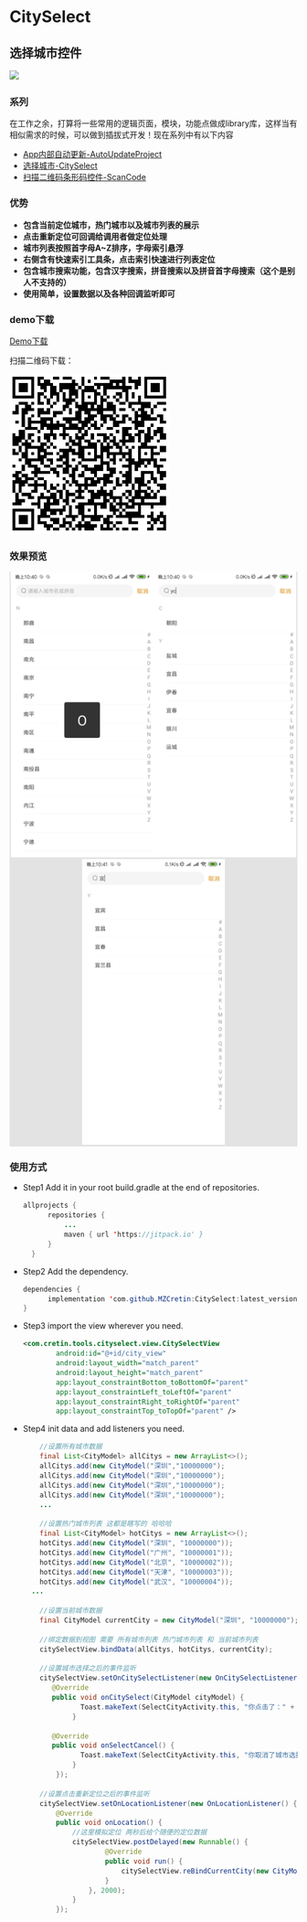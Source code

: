 # **CitySelect**     

## 选择城市控件

[![](https://jitpack.io/v/MZCretin/CitySelect.svg)](https://jitpack.io/#MZCretin/CitySelect)

### 系列

在工作之余，打算将一些常用的逻辑页面，模块，功能点做成library库，这样当有相似需求的时候，可以做到插拔式开发！现在系列中有以下内容

+ [App内部自动更新-AutoUpdateProject](https://github.com/MZCretin/AutoUpdateProject)
+ [选择城市-CitySelect](https://github.com/MZCretin/CitySelect)
+ [扫描二维码条形码控件-ScanCode](https://github.com/MZCretin/CitySeScanCode)


### 优势

+ **包含当前定位城市，热门城市以及城市列表的展示**
+ **点击重新定位可回调给调用者做定位处理**
+ **城市列表按照首字母A~Z排序，字母索引悬浮**
+ **右侧含有快速索引工具条，点击索引快速进行列表定位**
+ **包含城市搜索功能，包含汉字搜索，拼音搜索以及拼音首字母搜索（这个是别人不支持的）**
+ **使用简单，设置数据以及各种回调监听即可**

### demo下载

[Demo下载](https://raw.githubusercontent.com/MZCretin/CitySelect/master/pic/demo.apk)

扫描二维码下载：

<img src="./pic/erweima.png"/>

### 效果预览

<div style="background:#e3e3e3; color:#FFF" align=center ><img width="250" height="500" src="./pic/111.jpg"/><img width="250" height="500" src="./pic/222.jpg"/> <img width="250" height="500" src="./pic/333.jpg"/></div>

### 使用方式

+ Step1 Add it in your root build.gradle at the end of repositories.

  ```java
  allprojects {
  		repositories {
  			...
  			maven { url 'https://jitpack.io' }
  		}
  	}
  ```

+ Step2 Add the dependency.

  ```java
  dependencies {
  		implementation 'com.github.MZCretin:CitySelect:latest_version'
  }
  ```

+ Step3 import the view wherever you need.

  ```xml
  <com.cretin.tools.cityselect.view.CitySelectView
          android:id="@+id/city_view"
          android:layout_width="match_parent"
          android:layout_height="match_parent"
          app:layout_constraintBottom_toBottomOf="parent"
          app:layout_constraintLeft_toLeftOf="parent"
          app:layout_constraintRight_toRightOf="parent"
          app:layout_constraintTop_toTopOf="parent" />
  ```

+ Step4 init data and add listeners you need.

  ```java
      //设置所有城市数据
  	  final List<CityModel> allCitys = new ArrayList<>();
  	  allCitys.add(new CityModel("深圳","10000000");
  	  allCitys.add(new CityModel("深圳","10000000");
  	  allCitys.add(new CityModel("深圳","10000000");
  	  allCitys.add(new CityModel("深圳","10000000");
      ...
                  
      //设置热门城市列表 这都是瞎写的 哈哈哈
      final List<CityModel> hotCitys = new ArrayList<>();
      hotCitys.add(new CityModel("深圳", "10000000"));
      hotCitys.add(new CityModel("广州", "10000001"));
      hotCitys.add(new CityModel("北京", "10000002"));
      hotCitys.add(new CityModel("天津", "10000003"));
      hotCitys.add(new CityModel("武汉", "10000004"));
  	...
                               
      //设置当前城市数据
      final CityModel currentCity = new CityModel("深圳", "10000000");
  
      //绑定数据到视图 需要 所有城市列表 热门城市列表 和 当前城市列表
      citySelectView.bindData(allCitys, hotCitys, currentCity);
                              
      //设置城市选择之后的事件监听
      citySelectView.setOnCitySelectListener(new OnCitySelectListener() {
         @Override
         public void onCitySelect(CityModel cityModel) {
                Toast.makeText(SelectCityActivity.this, "你点击了：" + cityModel.getCityName() + ":" + cityModel.getExtra().toString(), Toast.LENGTH_SHORT).show();
              }
  
         @Override
         public void onSelectCancel() {
                Toast.makeText(SelectCityActivity.this, "你取消了城市选择", Toast.LENGTH_SHORT).show();
              }
          });
  
      //设置点击重新定位之后的事件监听
      citySelectView.setOnLocationListener(new OnLocationListener() {
          @Override
          public void onLocation() {
              //这里模拟定位 两秒后给个随便的定位数据
              citySelectView.postDelayed(new Runnable() {
                      @Override
                      public void run() {
                          citySelectView.reBindCurrentCity(new CityModel("广州", "10000001"));
                      }
                  }, 2000);
              }
          });
  
  ```

  